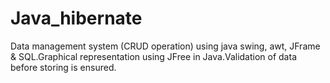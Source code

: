 # Java_hibernate

Data management system (CRUD operation) using java swing, awt, JFrame & SQL.Graphical representation using JFree in Java.Validation of data before storing is ensured.
